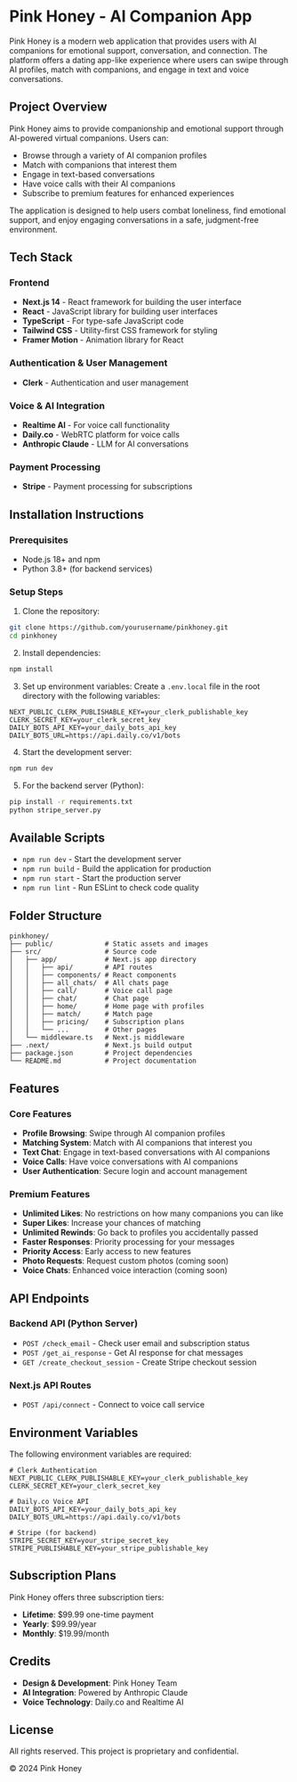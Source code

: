 # Pink Honey - AI Companion App

Pink Honey is a modern web application that provides users with AI companions for emotional support, conversation, and connection. The platform offers a dating app-like experience where users can swipe through AI profiles, match with companions, and engage in text and voice conversations.

## Project Overview

Pink Honey aims to provide companionship and emotional support through AI-powered virtual companions. Users can:

- Browse through a variety of AI companion profiles
- Match with companions that interest them
- Engage in text-based conversations
- Have voice calls with their AI companions
- Subscribe to premium features for enhanced experiences

The application is designed to help users combat loneliness, find emotional support, and enjoy engaging conversations in a safe, judgment-free environment.

## Tech Stack

### Frontend

- **Next.js 14** - React framework for building the user interface
- **React** - JavaScript library for building user interfaces
- **TypeScript** - For type-safe JavaScript code
- **Tailwind CSS** - Utility-first CSS framework for styling
- **Framer Motion** - Animation library for React

### Authentication & User Management

- **Clerk** - Authentication and user management

### Voice & AI Integration

- **Realtime AI** - For voice call functionality
- **Daily.co** - WebRTC platform for voice calls
- **Anthropic Claude** - LLM for AI conversations

### Payment Processing

- **Stripe** - Payment processing for subscriptions

## Installation Instructions

### Prerequisites

- Node.js 18+ and npm
- Python 3.8+ (for backend services)

### Setup Steps

1. Clone the repository:

```bash
git clone https://github.com/yourusername/pinkhoney.git
cd pinkhoney
```

2. Install dependencies:

```bash
npm install
```

3. Set up environment variables:
   Create a `.env.local` file in the root directory with the following variables:

```
NEXT_PUBLIC_CLERK_PUBLISHABLE_KEY=your_clerk_publishable_key
CLERK_SECRET_KEY=your_clerk_secret_key
DAILY_BOTS_API_KEY=your_daily_bots_api_key
DAILY_BOTS_URL=https://api.daily.co/v1/bots
```

4. Start the development server:

```bash
npm run dev
```

5. For the backend server (Python):

```bash
pip install -r requirements.txt
python stripe_server.py
```

## Available Scripts

- `npm run dev` - Start the development server
- `npm run build` - Build the application for production
- `npm run start` - Start the production server
- `npm run lint` - Run ESLint to check code quality

## Folder Structure

```
pinkhoney/
├── public/             # Static assets and images
├── src/                # Source code
│   ├── app/            # Next.js app directory
│   │   ├── api/        # API routes
│   │   ├── components/ # React components
│   │   ├── all_chats/  # All chats page
│   │   ├── call/       # Voice call page
│   │   ├── chat/       # Chat page
│   │   ├── home/       # Home page with profiles
│   │   ├── match/      # Match page
│   │   ├── pricing/    # Subscription plans
│   │   └── ...         # Other pages
│   └── middleware.ts   # Next.js middleware
├── .next/              # Next.js build output
├── package.json        # Project dependencies
└── README.md           # Project documentation
```

## Features

### Core Features

- **Profile Browsing**: Swipe through AI companion profiles
- **Matching System**: Match with AI companions that interest you
- **Text Chat**: Engage in text-based conversations with AI companions
- **Voice Calls**: Have voice conversations with AI companions
- **User Authentication**: Secure login and account management

### Premium Features

- **Unlimited Likes**: No restrictions on how many companions you can like
- **Super Likes**: Increase your chances of matching
- **Unlimited Rewinds**: Go back to profiles you accidentally passed
- **Faster Responses**: Priority processing for your messages
- **Priority Access**: Early access to new features
- **Photo Requests**: Request custom photos (coming soon)
- **Voice Chats**: Enhanced voice interaction (coming soon)

## API Endpoints

### Backend API (Python Server)

- `POST /check_email` - Check user email and subscription status
- `POST /get_ai_response` - Get AI response for chat messages
- `GET /create_checkout_session` - Create Stripe checkout session

### Next.js API Routes

- `POST /api/connect` - Connect to voice call service

## Environment Variables

The following environment variables are required:

```
# Clerk Authentication
NEXT_PUBLIC_CLERK_PUBLISHABLE_KEY=your_clerk_publishable_key
CLERK_SECRET_KEY=your_clerk_secret_key

# Daily.co Voice API
DAILY_BOTS_API_KEY=your_daily_bots_api_key
DAILY_BOTS_URL=https://api.daily.co/v1/bots

# Stripe (for backend)
STRIPE_SECRET_KEY=your_stripe_secret_key
STRIPE_PUBLISHABLE_KEY=your_stripe_publishable_key
```

## Subscription Plans

Pink Honey offers three subscription tiers:

- **Lifetime**: $99.99 one-time payment
- **Yearly**: $99.99/year
- **Monthly**: $19.99/month

## Credits

- **Design & Development**: Pink Honey Team
- **AI Integration**: Powered by Anthropic Claude
- **Voice Technology**: Daily.co and Realtime AI

## License

All rights reserved. This project is proprietary and confidential.

© 2024 Pink Honey

